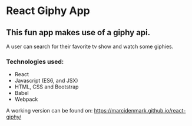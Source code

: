 # React Giphy App
## This fun app makes use of a giphy api.
A user can search for their favorite tv show and watch some giphies.

### Technologies used:
- React
- Javascript (ES6, and JSX)
- HTML, CSS and Bootstrap
- Babel
- Webpack

A working version can be found on:
https://marcidenmark.github.io/react-giphy/
